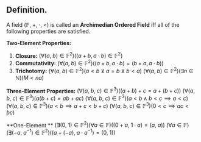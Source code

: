 
## Definition.

A field $(\mathbb{F},\;+,\;\cdot,\;<)$ is called an **Archimedian Ordered Field** iff all of the following properties are satisfied.

**Two-Element Properties:**
1. **Closure:** $(\forall(a,\;b)\in\mathbb{F}^{2})((a+b,a\cdot b)\in\mathbb{F}^{2})$
2. **Commutativity:** $(\forall(a,\;b)\in\mathbb{F}^{2})((a+b,a\cdot b)=(b+a,a\cdot b))$
3. **Trichotomy:** $(\forall(a,\;b)\in\mathbb{F}^{2})(a<b\;\veebar\;a=b\;\veebar\;b<a)$
$(\forall(a,\;b)\in\mathbb{F}^{2})(\exists n\in\mathbb{N})(M<na)$

**Three-Element Properties:**
$(\forall(a,\;b,\;c)\in\mathbb{F}^{3})((a+b)+c=a+(b+c))$
$(\forall(a,\;b,\;c)\in\mathbb{F}^{3})(a(b+c)=ab+ac)$
$(\forall(a,\;b,\;c)\in\mathbb{F}^{3})(a<b\;\wedge\;b<c\implies a<c)$
$(\forall(a,\;b,\;c)\in\mathbb{F}^{3})(a<b\implies a+c<b+c)$
$(\forall(a,\;b,\;c)\in\mathbb{F}^{3})(0<c\implies ac<bc)$

**One-Element **
$(\exists(0,\;1)\in\mathbb{F}^{2})(\forall a\in\mathbb{F})((0+a,\;1\cdot a)=(a,\;a))$
$(\forall a\in\mathbb{F})(\exists(-a,\;a^{-1})\in\mathbb{F}^{2})((a+(-a),\;a\cdot a^{-1})=(0,\;1))$
 
